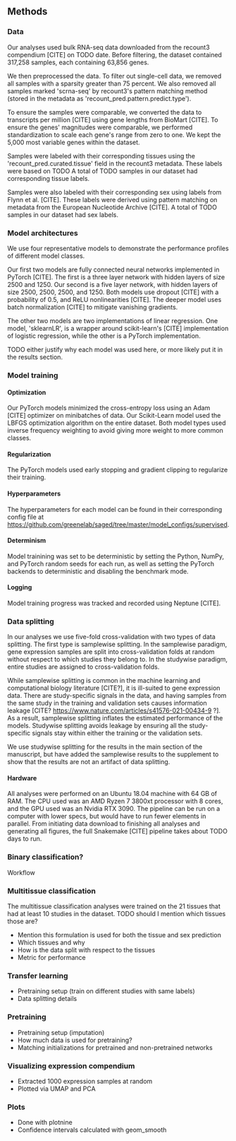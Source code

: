## Methods

### Data
Our analyses used bulk RNA-seq data downloaded from the recount3 compendium [CITE] on TODO date.
Before filtering, the dataset contained 317,258 samples, each containing 63,856 genes.

We then preprocessed the data.
To filter out single-cell data, we removed all samples with a sparsity greater than 75 percent.
We also removed all samples marked 'scrna-seq' by recount3's pattern matching method (stored in the metadata as 'recount_pred.pattern.predict.type').

To ensure the samples were comparable, we converted the data to transcripts per million [CITE] using gene lengths from BioMart [CITE].
To ensure the genes' magnitudes were comparable, we performed standardization to scale each gene's range from zero to one.
We kept the 5,000 most variable genes within the dataset.

Samples were labeled with their corresponding tissues using the 'recount_pred.curated.tissue' field in the recount3 metadata.
These labels were based on TODO
A total of TODO samples in our dataset had corresponding tissue labels.

Samples were also labeled with their corresponding sex using labels from Flynn et al. [CITE].
These labels were derived using pattern matching on metadata from the European Nucleotide Archive [CITE].
A total of TODO samples in our dataset had sex labels.

### Model architectures
We use four representative models to demonstrate the performance profiles of different model classes.

Our first two models are fully connected neural networks implemented in PyTorch [CITE].
The first is a three layer network with hidden layers of size 2500 and 1250.
Our second is a five layer network, with hidden layers of size 2500, 2500, 2500, and 1250.
Both models use dropout [CITE] with a probability of 0.5, and ReLU nonlinearities [CITE].
The deeper model uses batch normalization [CITE] to mitigate vanishing gradients.

The other two models are two implementations of linear regression.
One model, 'sklearnLR', is a wrapper around scikit-learn's [CITE] implementation of logistic regression, while the other is a PyTorch implementation.

TODO either justify why each model was used here, or more likely put it in the results section.

### Model training
#### Optimization
Our PyTorch models minimized the cross-entropy loss using an Adam [CITE] optimizer on minibatches of data.
Our Scikit-Learn model used the LBFGS optimization algorithm on the entire dataset. 
Both model types used inverse frequency weighting to avoid giving more weight to more common classes.

#### Regularization
The PyTorch models used early stopping and gradient clipping to regularize their training.

#### Hyperparameters
The hyperparameters for each model can be found in their corresponding config file at https://github.com/greenelab/saged/tree/master/model_configs/supervised.

#### Determinism
Model trainining was set to be deterministic by setting the Python, NumPy, and PyTorch random seeds for each run, as well as setting the PyTorch backends to deterministic and disabling the benchmark mode.

#### Logging
Model training progress was tracked and recorded using Neptune [CITE].

### Data splitting
In our analyses we use five-fold cross-validation with two types of data splitting.
The first type is samplewise splitting.
In the samplewise paradigm, gene expression samples are split into cross-validation folds at random without respect to which studies they belong to.
In the studywise paradigm, entire studies are assigned to cross-validation folds.

While samplewise splitting is common in the machine learning and computational biology literature [CITE?], it is ill-suited to gene expression data.
There are study-specific signals in the data, and having samples from the same study in the training and validation sets causes information leakage [CITE? https://www.nature.com/articles/s41576-021-00434-9 ?].
As a result, samplewise splitting inflates the estimated performance of the models.
Studywise splitting avoids leakage by ensuring all the study-specific signals stay within either the training or the validation sets.

We use studywise splitting for the results in the main section of the manuscript, but have added the samplewise results to the supplement to show that the results are not an artifact of data splitting.

#### Hardware
All analyses were performed on an Ubuntu 18.04 machine with 64 GB of RAM.
The CPU used was an AMD Ryzen 7 3800xt processor with 8 cores, and the GPU used was an Nvidia RTX 3090.
The pipeline can be run on a computer with lower specs, but would have to run fewer elements in parallel.
From initiating data download to finishing all analyses and generating all figures, the full Snakemake [CITE] pipeline takes about TODO days to run.

### Binary classification?
Workflow

### Multitissue classification
The multitissue classification analyses were trained on the 21 tissues that had at least 10 studies in the dataset.
TODO should I mention which tissues those are?

- Mention this formulation is used for both the tissue and sex prediction
- Which tissues and why
- How is the data split with respect to the tissues
- Metric for performance

### Transfer learning
- Pretraining setup (train on different studies with same labels)
- Data splitting details

### Pretraining
- Pretraining setup (imputation)
- How much data is used for pretraining?
- Matching initializations for pretrained and non-pretrained networks

### Visualizing expression compendium
- Extracted 1000 expression samples at random
- Plotted via UMAP and PCA

### Plots
- Done with plotnine
- Confidence intervals calculated with geom_smooth


